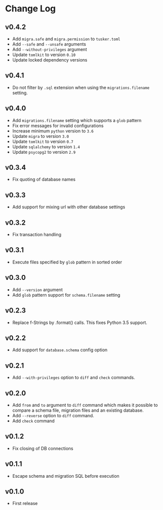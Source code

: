 # Change Log

## v0.4.2

* Add `migra.safe` and `migra.permission` to `tusker.toml`
* Add `--safe` and `--unsafe` arguments
* Add `--without-privileges` argument
* Update `tomlkit` to version `0.10`
* Update locked dependency versions

## v0.4.1

* Do not filter by `.sql` extension when using the `migrations.filename`
  setting.

## v0.4.0

* Add `migrations.filename` setting which supports a `glob` pattern
* Fix error messages for invalid configurations
* Increase minimum `python` version to `3.6`
* Update `migra` to version `3.0`
* Update `tomlkit` to version `0.7`
* Update `sqlalchemy` to version `1.4`
* Update `psycopg2` to version `2.9`

## v0.3.4

* Fix quoting of database names

## v0.3.3

* Add support for mixing url with other database settings

## v0.3.2

* Fix transaction handling

## v0.3.1

* Execute files specified by `glob` pattern in sorted order

## v0.3.0

* Add `--version` argument
* Add `glob` pattern support for `schema.filename` setting

## v0.2.3

* Replace f-Strings by .format() calls. This fixes Python 3.5 support.

## v0.2.2

* Add support for `database.schema` config option

## v0.2.1

* Add `--with-privileges` option to `diff` and `check` commands.

## v0.2.0

* Add `from` and `to` argument to `diff` command which makes it possible
  to compare a schema file, migration files and an existing database.
* Add `--reverse` option to `diff` command.
* Add `check` command

## v0.1.2

* Fix closing of DB connections

## v0.1.1

* Escape schema and migration SQL before execution

## v0.1.0

* First release
